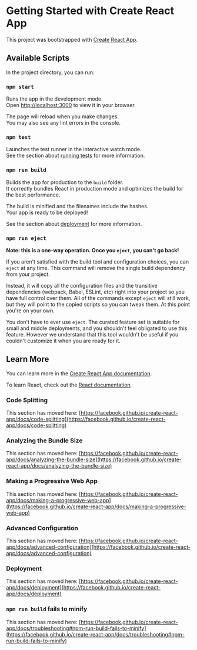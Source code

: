 # Getting Started with Create React App

This project was bootstrapped with [Create React App](https://github.com/facebook/create-react-app).

## Available Scripts

In the project directory, you can run:

### `npm start`

Runs the app in the development mode.\
Open [http://localhost:3000](http://localhost:3000) to view it in your browser.

The page will reload when you make changes.\
You may also see any lint errors in the console.

### `npm test`

Launches the test runner in the interactive watch mode.\
See the section about [running tests](https://facebook.github.io/create-react-app/docs/running-tests) for more information.

### `npm run build`

Builds the app for production to the `build` folder.\
It correctly bundles React in production mode and optimizes the build for the best performance.

The build is minified and the filenames include the hashes.\
Your app is ready to be deployed!

See the section about [deployment](https://facebook.github.io/create-react-app/docs/deployment) for more information.

### `npm run eject`

**Note: this is a one-way operation. Once you `eject`, you can't go back!**

If you aren't satisfied with the build tool and configuration choices, you can `eject` at any time. This command will remove the single build dependency from your project.

Instead, it will copy all the configuration files and the transitive dependencies (webpack, Babel, ESLint, etc) right into your project so you have full control over them. All of the commands except `eject` will still work, but they will point to the copied scripts so you can tweak them. At this point you're on your own.

You don't have to ever use `eject`. The curated feature set is suitable for small and middle deployments, and you shouldn't feel obligated to use this feature. However we understand that this tool wouldn't be useful if you couldn't customize it when you are ready for it.

## Learn More

You can learn more in the [Create React App documentation](https://facebook.github.io/create-react-app/docs/getting-started).

To learn React, check out the [React documentation](https://reactjs.org/).

### Code Splitting

This section has moved here: [https://facebook.github.io/create-react-app/docs/code-splitting](https://facebook.github.io/create-react-app/docs/code-splitting)

### Analyzing the Bundle Size

This section has moved here: [https://facebook.github.io/create-react-app/docs/analyzing-the-bundle-size](https://facebook.github.io/create-react-app/docs/analyzing-the-bundle-size)

### Making a Progressive Web App

This section has moved here: [https://facebook.github.io/create-react-app/docs/making-a-progressive-web-app](https://facebook.github.io/create-react-app/docs/making-a-progressive-web-app)

### Advanced Configuration

This section has moved here: [https://facebook.github.io/create-react-app/docs/advanced-configuration](https://facebook.github.io/create-react-app/docs/advanced-configuration)

### Deployment

This section has moved here: [https://facebook.github.io/create-react-app/docs/deployment](https://facebook.github.io/create-react-app/docs/deployment)

### `npm run build` fails to minify

This section has moved here: [https://facebook.github.io/create-react-app/docs/troubleshooting#npm-run-build-fails-to-minify](https://facebook.github.io/create-react-app/docs/troubleshooting#npm-run-build-fails-to-minify)





<!-- FOLDER STRUCTURE -->
<!-- Npm is a tool that use to install packages. Npx is a tool that use to execute packages. -->

<!-- 1. ReadMe.md file. It is like a document where we can write the important notes related to our react app -->

<!--2. .gitignore. It tells the git which files to ignore(not include) while the project is commiting in github repository -->

<!--3. node modules. It containes all the packages(in-built functionalities and methods) and dependencies-->
<!-- Dependencies: code which is extracted from other project. A dependency is just a package that your project uses. Very few javascript projects are entirely self-contained. When your project needs code from other projects in order to do its thing, those other projects are “dependencies”; your project depends on them to run.-->


<!-- 4.package.json: It contains the list of all dependencies that have been installed in the app 
package.json = meta data associated with the app + dependencies info + scripts-->

<!-- 5. package-lock.json: It keeps the track of exact version of every package that is installed in the react app. It containes the history(updates) of every package installed-->

<!-- 6. public: It containes the static files. -->
<!-- public folder files : 1)favicon.icon, It is the favicon of our app/websites 
                           2)index.html, This is the main file that opens in our browser and holds the html templete of our app
                           3) manifest.json, It provides the info about the app(name, author, icon and description) in a json text file in public folder. The purpose of the manifest is to install webapplication to the home screen of the users device -->

<!-- 7. src(most important): This where you do the coding of your app, In this folder you place all your files related to development like pages/components, css files, images etc; 
1) app.css -> It is a css file that contain css related to app.js,and It can also be used globally.
2) app.js -> It the parent component of the react app and by default it containes the basic component code.
3)app.test.js -> It is a test file and containes a basic test for app.js component.
4)index.css -> It is a css file that contain css related to index.js(also can be used globally).
5)index.js -> It is actually an entry point of our react app it is where you render the main react component onto the root element.
6)logo.svg -> logo of react rotating on the screen when you first run the app.
7)reportWebVitals.js -> create-react-app includes a built-in tool for measuring the real-life performance of your app.
-->